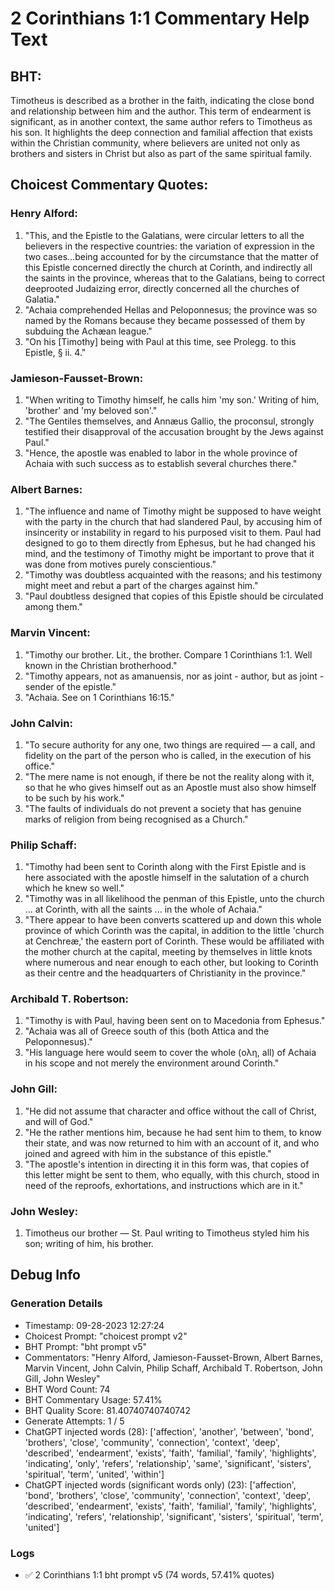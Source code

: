# 2 Corinthians 1:1 Commentary Help Text

## BHT:
Timotheus is described as a brother in the faith, indicating the close bond and relationship between him and the author. This term of endearment is significant, as in another context, the same author refers to Timotheus as his son. It highlights the deep connection and familial affection that exists within the Christian community, where believers are united not only as brothers and sisters in Christ but also as part of the same spiritual family.

## Choicest Commentary Quotes:
### Henry Alford:
1. "This, and the Epistle to the Galatians, were circular letters to all the believers in the respective countries: the variation of expression in the two cases...being accounted for by the circumstance that the matter of this Epistle concerned directly the church at Corinth, and indirectly all the saints in the province, whereas that to the Galatians, being to correct deeprooted Judaizing error, directly concerned all the churches of Galatia."
2. "Achaia comprehended Hellas and Peloponnesus; the province was so named by the Romans because they became possessed of them by subduing the Achæan league."
3. "On his [Timothy] being with Paul at this time, see Prolegg. to this Epistle, § ii. 4."

### Jamieson-Fausset-Brown:
1. "When writing to Timothy himself, he calls him 'my son.' Writing of him, 'brother' and 'my beloved son'." 
2. "The Gentiles themselves, and Annæus Gallio, the proconsul, strongly testified their disapproval of the accusation brought by the Jews against Paul."
3. "Hence, the apostle was enabled to labor in the whole province of Achaia with such success as to establish several churches there."

### Albert Barnes:
1. "The influence and name of Timothy might be supposed to have weight with the party in the church that had slandered Paul, by accusing him of insincerity or instability in regard to his purposed visit to them. Paul had designed to go to them directly from Ephesus, but he had changed his mind, and the testimony of Timothy might be important to prove that it was done from motives purely conscientious." 
2. "Timothy was doubtless acquainted with the reasons; and his testimony might meet and rebut a part of the charges against him."
3. "Paul doubtless designed that copies of this Epistle should be circulated among them."

### Marvin Vincent:
1. "Timothy our brother. Lit., the brother. Compare 1 Corinthians 1:1. Well known in the Christian brotherhood."
2. "Timothy appears, not as amanuensis, nor as joint - author, but as joint - sender of the epistle."
3. "Achaia. See on 1 Corinthians 16:15."

### John Calvin:
1. "To secure authority for any one, two things are required — a call, and fidelity on the part of the person who is called, in the execution of his office."
2. "The mere name is not enough, if there be not the reality along with it, so that he who gives himself out as an Apostle must also show himself to be such by his work."
3. "The faults of individuals do not prevent a society that has genuine marks of religion from being recognised as a Church."

### Philip Schaff:
1. "Timothy had been sent to Corinth along with the First Epistle and is here associated with the apostle himself in the salutation of a church which he knew so well."
2. "Timothy was in all likelihood the penman of this Epistle, unto the church ... at Corinth, with all the saints ... in the whole of Achaia."
3. "There appear to have been converts scattered up and down this whole province of which Corinth was the capital, in addition to the little 'church at Cenchreæ,' the eastern port of Corinth. These would be affiliated with the mother church at the capital, meeting by themselves in little knots where numerous and near enough to each other, but looking to Corinth as their centre and the headquarters of Christianity in the province."

### Archibald T. Robertson:
1. "Timothy is with Paul, having been sent on to Macedonia from Ephesus." 
2. "Achaia was all of Greece south of this (both Attica and the Peloponnesus)." 
3. "His language here would seem to cover the whole (ολη, all) of Achaia in his scope and not merely the environment around Corinth."

### John Gill:
1. "He did not assume that character and office without the call of Christ, and will of God."
2. "He the rather mentions him, because he had sent him to them, to know their state, and was now returned to him with an account of it, and who joined and agreed with him in the substance of this epistle."
3. "The apostle's intention in directing it in this form was, that copies of this letter might be sent to them, who equally, with this church, stood in need of the reproofs, exhortations, and instructions which are in it."

### John Wesley:
1. Timotheus our brother — St. Paul writing to Timotheus styled him his son; writing of him, his brother.


## Debug Info
### Generation Details
- Timestamp: 09-28-2023 12:27:24
- Choicest Prompt: "choicest prompt v2"
- BHT Prompt: "bht prompt v5"
- Commentators: "Henry Alford, Jamieson-Fausset-Brown, Albert Barnes, Marvin Vincent, John Calvin, Philip Schaff, Archibald T. Robertson, John Gill, John Wesley"
- BHT Word Count: 74
- BHT Commentary Usage: 57.41%
- BHT Quality Score: 81.40740740740742
- Generate Attempts: 1 / 5
- ChatGPT injected words (28):
	['affection', 'another', 'between', 'bond', 'brothers', 'close', 'community', 'connection', 'context', 'deep', 'described', 'endearment', 'exists', 'faith', 'familial', 'family', 'highlights', 'indicating', 'only', 'refers', 'relationship', 'same', 'significant', 'sisters', 'spiritual', 'term', 'united', 'within']
- ChatGPT injected words (significant words only) (23):
	['affection', 'bond', 'brothers', 'close', 'community', 'connection', 'context', 'deep', 'described', 'endearment', 'exists', 'faith', 'familial', 'family', 'highlights', 'indicating', 'refers', 'relationship', 'significant', 'sisters', 'spiritual', 'term', 'united']

### Logs
- ✅ 2 Corinthians 1:1 bht prompt v5 (74 words, 57.41% quotes)